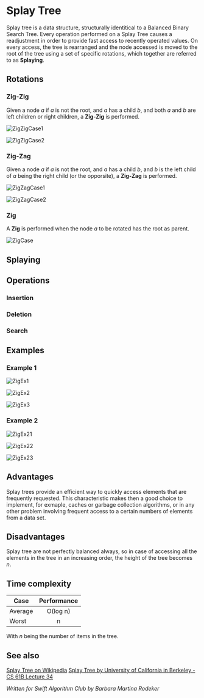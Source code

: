 # Splay Tree
Splay tree is a data structure, structurally identitical to a Balanced Binary Search Tree. Every operation performed on a Splay Tree causes a readjustment in order to provide fast access to recently operated values. On every access, the tree is rearranged and the node accessed is moved to the root of the tree using a set of specific rotations, which together are referred to as **Splaying**.


## Rotations

### Zig-Zig

Given a node *a* if *a* is not the root, and *a* has a child *b*, and both *a* and *b* are left children or right children, a **Zig-Zig** is performed.

![ZigZigCase1](Images/zigzig1.png)

![ZigZigCase2](Images/zigzig2.png)

### Zig-Zag

Given a node *a* if *a* is not the root, and *a* has a child *b*, and *b* is the left child of *a* being the right child (or the opporsite), a **Zig-Zag** is performed.

![ZigZagCase1](Images/zigzag1.png)

![ZigZagCase2](Images/zigzag2.png)

### Zig

A **Zig** is performed when the node *a* to be rotated has the root as parent.

![ZigCase](Images/zig.png)


## Splaying

## Operations

### Insertion 

### Deletion 

### Search 

## Examples 

### Example 1

![ZigEx1](Images/examplezigzig1.png)

![ZigEx2](Images/examplezigzig2.png)

![ZigEx3](Images/examplezigzig3.png)


### Example 2

![ZigEx21](Images/example1-1.png)

![ZigEx22](Images/example1-2.png)

![ZigEx23](Images/example1-3.png)

## Advantages 

Splay trees provide an efficient way to quickly access elements that are frequently requested. This characteristic makes then a good choice to implement, for exmaple, caches or garbage collection algorithms, or in any other problem involving frequent access to a certain numbers of elements from a data set.

## Disadvantages

Splay tree are not perfectly balanced always, so in case of accessing all the elements in the tree in an increasing order, the height of the tree becomes *n*.

## Time complexity

| Case        |    Performance        |
| ------------- |:-------------:|
| Average      | O(log n) |
| Worst      | n |

With *n* being the number of items in the tree.


## See also

[Splay Tree on Wikipedia](https://en.wikipedia.org/wiki/Splay_tree)
[Splay Tree by University of California in Berkeley - CS 61B Lecture 34](https://www.youtube.com/watch?v=G5QIXywcJlY)

*Written for Swift Algorithm Club by Barbara Martina Rodeker*
